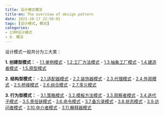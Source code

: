 ```yaml
---
title: 设计模式概览
title-en: The overview of design pattern
date: 2021-10-17 22:58:01
tags: [设计模式, 概览]
categories:
- 23种设计模式
- 0. 概览
---
```


设计模式一般共分为三大类：

**1. 创建型模式：**
	- [1.1.单例模式](/design-pattern/singleton-pattern)
	- [1.2.工厂方法模式](/design-pattern/factory-method-pattern)
	- [1.3.抽象工厂模式](/design-pattern/abstract-factory-pattern)
	- [1.4.建造者模式](#)
	- [1.5.原型模式](#)
<!-- more -->
**2. 结构型模式：**
	- [2.1.适配器模式](#)
	- [2.2.装饰器模式](#)
	- [2.3.代理模式](#)
	- [2.4.外观模式](#)
	- [2.5.桥接模式](#)
	- [2.6.组合模式](#)
	- [2.7.享元模式](#)

**3. 行为型模式：**
	- [3.1.策略模式](#)
	- [3.2.模板方法模式](#)
	- [3.3.观察者模式](#)
	- [3.4.迭代子模式](#)
	- [3.5.责任链模式](#)
	- [3.6.命令模式](#)
	- [3.7.备忘录模式](#)
	- [3.8.状态模式](#)
	- [3.9.访问者模式](#)
	- [3.10.中介者模式](#)
	- [3.11.解释器模式](#)
